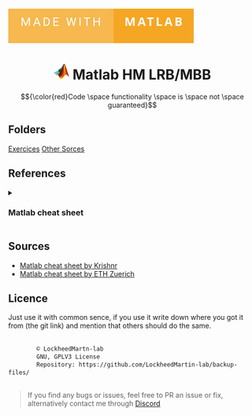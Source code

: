 ![Badge](https://raw.githubusercontent.com/LockheedMartin-lab/LockheedMartin-lab/037ab1637e350890b1f835d9e63c08f56b00fade/other/made%20with-matlab-.svg)
<div align="center"><h1><img src="https://github.com/LockheedMartin-lab/LockheedMartin-lab/blob/main/other/Matlab_Logo.png?raw=true" alt="" height=32px width=32px></img>&nbspMatlab HM LRB/MBB</h1></div>


$${\color{red}Code \space functionality \space is \space not \space guaranteed}$$

## Folders

[Exercices](link)
[Other Sorces](link)


## References
<details>
  <summary><h3>Matlab cheat sheet</h3></summary>  

$${\color{red}The \space following \space cheat \space sheet \space is \space just \space as \space a \space reference, \space it \space was \space neither \space created \space by \space me, \space nor \space am \space I \space the \space holder \space to \space any \space rights \space regarding \space it}$$

Based off of [Learn X in Y Minutes](http://learnxinyminutes.com/docs/matlab/).

MATLAB stands for MATrix LABoratory. It is a powerful numerical computing language commonly used in engineering and mathematics.

## Quick Access Links
1. [Basics](#basics)
    1. [Comments and Code Sections](#comments)
    2. [Helper Commands](#commands)
    3. [Variables and Expressions](#vars)
2. [Matrices and Vectors](#matrices)
    1. [Declarations](#declarations)
    2. [Splicing and Dicing](#splice)
    3. [Arithmetic and Operations](#arith)
3. [Plots](#plots)
4. [Functions and Scripts](#functions)
5. [Programming Logic](#logic)
6. [Math/Engineering](#math)
    1. [Common Math Functions](#common)
    2. [Transfer Functions](#transfer)
7. [Vectorization](#vectorization)
8. [Optimization](#optimization)
9. [Machine Learning](#ML)
10. [Simulink](#simulink)

<a name="basics"></a>
## 1. Basics
<a name="comments"></a>
### i. Comments and Code Sections
```matlab
%% Code sections start with two percent signs. Section titles go on the same line.
% Comments start with a percent sign.

%{
Multi line comments look
something
like
this
%}

% Two percent signs denote the start of a new code section
% Individual code sections can be run by moving the cursor to the section followed by
% either clicking the "Run Section" button
% or     using Ctrl+Shift+Enter (Windows) or Cmd+Shift+Return (OS X)

%% This is the start of a code section
%  One way of using sections is to separate expensive but unchanging start-up code like loading data
load myFile.mat y

%% This is another code section
%  This section can be edited and run repeatedly on its own, and is helpful for exploratory programming and demos
A = A * 2;
plot(A);

% commands can span multiple lines, using '...':
 a = 1 + 2 + ...
 + 4
```

<a name="commands"></a>
### ii. Helper Commands
```matlab
% commands can be passed to the operating system
!ping google.com

who % Displays all variables in memory
whos % Displays all variables in memory, with their types
clear % Erases all your variables from memory
clear('A') % Erases a particular variable
openvar('A') % Open variable in variable editor

clc % Erases the writing on your Command Window
diary % Toggle writing Command Window text to file
ctrl-c % Abort current computation

close all % Closes all figures

edit('myfunction.m') % Open function/script in editor
type('myfunction.m') % Print the source of function/script to Command Window

profile on  % turns on the code profiler
profile off     % turns off the code profiler
profile viewer  % Open profiler

help command    % Displays documentation for command in Command Window
doc command     % Displays documentation for command in Help Window
lookfor command % Searches for command in the first commented line of all functions
lookfor command -all % searches for command in all functions


% Output formatting
format short    % 4 decimals in a floating number
format long     % 15 decimals
format bank     % only two digits after decimal point - for financial calculations
fprintf('text') % print "text" to the screen
disp('text')    % print "text" to the screen

% pressing the up key shows you a history of previous commands
```

<a name="vars"></a>
### iii. Variables and Expressions
```matlab
% Variables & Expressions
myVariable = 4  % Notice Workspace pane shows newly created variable
myVariable = 4; % Semi colon suppresses output to the Command Window
4 + 6       % ans = 10
8 * myVariable  % ans = 32
2 ^ 3       % ans = 8
a = 2; b = 3;
c = exp(a)*sin(pi/2) % c = 7.3891

% Logicals
1 > 5 % ans = 0
10 >= 10 % ans = 1
3 ~= 4 % Not equal to -> ans = 1
3 == 3 % equal to -> ans = 1
3 > 1 && 4 > 1 % AND -> ans = 1
3 > 1 || 4 > 1 % OR -> ans = 1
~1 % NOT -> ans = 0

% Logicals can be applied to matrices:
A > 5
% for each element, if condition is true, that element is 1 in returned matrix
A( A > 5 )
% returns a vector containing the elements in A for which condition is true

% Strings
a = 'MyString'
length(a) % ans = 8
a(2) % ans = y
[a,a] % ans = MyStringMyString


% Cells
a = {'one', 'two', 'three'}
a(1) % ans = 'one' - returns a cell
char(a(1)) % ans = one - returns a string

% Structures
A.b = {'one','two'};
A.c = [1 2];
A.d.e = false;

% Variables can be saved to .mat files
save('myFileName.mat') % Save the variables in your Workspace
load('myFileName.mat') % Load saved variables into Workspace
```

<a name="matrices"></a>
## 2. Matrices and Vectors

**IMPORTANT: Indices in Matlab start at 1, not 0**

<a name="declarations"></a>
### i. Declarations
```matlab
% Vectors
x = [4 32 53 7 1]
x(2) % ans = 32
x(2:3) % ans = 32 53
x(2:end) % ans = 32 53 7 1

x = [4; 32; 53; 7; 1] % Column vector

x = [1:10] % x = 1 2 3 4 5 6 7 8 9 10
x = [1:2:10] % Increment by 2, i.e. x = 1 3 5 7 9

% Matrices
A = [1 2 3; 4 5 6; 7 8 9]
% Rows are separated by a semicolon; elements are separated with space or comma
% A =

%     1     2     3
%     4     5     6
%     7     8     9

A(2,3) % ans = 6, A(row, column)
A(6) % ans = 8
% (implicitly concatenates columns into vector, then indexes into that)


A(2,3) = 42 % Update row 2 col 3 with 42
% A =

%     1     2     3
%     4     5     42
%     7     8     9
```

<a name="splice"></a>
### ii. Splicing and Dicing
```matlab
A(2:3,2:3) % Creates a new matrix from the old one
%ans =

%     5     42
%     8     9

A(:,1) % All rows in column 1
%ans =

%     1
%     4
%     7

A(1,:) % All columns in row 1
%ans =

%     1     2     3

[A ; A] % Concatenation of matrices (vertically)
%ans =

%     1     2     3
%     4     5    42
%     7     8     9
%     1     2     3
%     4     5    42
%     7     8     9

% this is the same as
vertcat(A,A);


[A , A] % Concatenation of matrices (horizontally)

%ans =

%     1     2     3     1     2     3
%     4     5    42     4     5    42
%     7     8     9     7     8     9

% this is the same as
horzcat(A,A);


A(:, [3 1 2]) % Rearrange the columns of original matrix
%ans =

%     3     1     2
%    42     4     5
%     9     7     8

A(1, :) =[] % Delete the first row of the matrix
A(:, 1) =[] % Delete the first column of the matrix

squeeze(A); % Removes singular dimensions ie. 2x1x3 -> 2x3
```


<a name="arith"></a>
### iii. Arithmetic and Operations
```matlab
transpose(A) % Transpose the matrix, which is the same as:
A one

A' % Concise version of complex transpose
A.' % Concise version of transpose (without taking complex conjugate)

size(A) % ans = 3 3

% Element by Element Arithmetic vs. Matrix Arithmetic
% On their own, the arithmetic operators act on whole matrices. When preceded
% by a period, they act on each element instead. For example:
A * B % Matrix multiplication
A .* B % Multiple each element in A by its corresponding element in B

% There are several pairs of functions, where one acts on each element, and
% the other (whose name ends in m) acts on the whole matrix.
exp(A) % exponentiate each element
expm(A) % calculate the matrix exponential
sqrt(A) % take the square root of each element
sqrtm(A) %  find the matrix whose square is A

% Solving matrix equations (if no solution, returns a least squares solution)
% The \ and / operators are equivalent to the functions mldivide and mrdivide
x=A\b % Solves Ax=b. Faster and more numerically accurate than using inv(A)*b.
x=b/A % Solves xA=b

inv(A) % calculate the inverse matrix
pinv(A) % calculate the pseudo-inverse

% Common matrix functions
zeros(m,n) % m x n matrix of 0's
ones(m,n) % m x n matrix of 1's
diag(A) % Extracts the diagonal elements of a matrix A
diag(x) % Construct a matrix with diagonal elements listed in x, and zeroes elsewhere
eye(m,n) % Identity matrix
linspace(x1, x2, n) % Return n equally spaced points, with min x1 and max x2
inv(A) % Inverse of matrix A
det(A) % Determinant of A
eig(A) % Eigenvalues and eigenvectors of A
trace(A) % Trace of matrix - equivalent to sum(diag(A))
isempty(A) % Tests if array is empty
all(A) % Tests if all elements are nonzero or true
any(A) % Tests if any elements are nonzero or true
isequal(A, B) % Tests equality of two arrays
numel(A) % Number of elements in matrix
triu(x) % Returns the upper triangular part of x
tril(x) % Returns the lower triangular part of x
cross(A,B) %  Returns the cross product of the vectors A and B
dot(A,B) % Returns scalar product of two vectors (must have the same length)
transpose(A) % Returns the transpose of A
fliplr(A) % Flip matrix left to right
flipud(A) % Flip matrix up to down

% Matrix Factorisations
[L, U, P] = lu(A) % LU decomposition: PA = LU,L is lower triangular, U is upper triangular, P is permutation matrix
[P, D] = eig(A) % eigen-decomposition: AP = PD, P's columns are eigenvectors and D's diagonals are eigenvalues
[U,S,V] = svd(X) % SVD: XV = US, U and V are unitary matrices, S has non-negative diagonal elements in decreasing order
[Q, R] = qr(A) % if A is mxn, Q is mxm and R is mxn upper triangular

% Common vector functions
max     % largest component
min     % smallest component
length  % length of a vector
sort    % sort in ascending order
sum     % sum of elements
prod    % product of elements
mode    % modal value
median  % median value
mean    % mean value
std     % standard deviation
perms(x) % list all permutations of elements of x
find(x) % Finds all non-zero elements of x and returns their indexes, can use comparison operators, 
        % i.e. find( x == 3 ) returns indexes of elements that are equal to 3
        % i.e. find( x >= 3 ) returns indexes of elements greater than or equal to 3

```


<a name="plots"></a>
## 3. Plots
```matlab
% Plotting
x = 0:.10:2*pi; % Creates a vector that starts at 0 and ends at 2*pi with increments of .1
y = sin(x);
plot(x,y)
xlabel('x axis')
ylabel('y axis')
title('Plot of y = sin(x)')
axis([0 2*pi -1 1]) % x range from 0 to 2*pi, y range from -1 to 1

plot(x,y1,'-',x,y2,'--',x,y3,':') % For multiple functions on one plot
legend('Line 1 label', 'Line 2 label') % Label curves with a legend

% Alternative method to plot multiple functions in one plot.
% while 'hold' is on, commands add to existing graph rather than replacing it
plot(x, y)
hold on
plot(x, z)
hold off

loglog(x, y) % A log-log plot
semilogx(x, y) % A plot with logarithmic x-axis
semilogy(x, y) % A plot with logarithmic y-axis

fplot (@(x) x^2, [2,5]) % plot the function x^2 from x=2 to x=5

% Creates a meshgrid (2D grid) to calculate a function for every point in the grid
[X, Y] = meshgrid(x_min:step:x_max, y_min:step:y_max)

grid on % Show grid; turn off with 'grid off'
axis square % Makes the current axes region square
axis equal % Set aspect ratio so data units are the same in every direction

scatter(x, y); % Scatter-plot
hist(x); % Histogram
stem(x); % Plot values as stems, useful for displaying discrete data
bar(x); % Plot bar graph

z = sin(x);
plot3(x,y,z); % 3D line plot

pcolor(A) % Heat-map of matrix: plot as grid of rectangles, coloured by value
contour(A) % Contour plot of matrix
contourf(A) % Filled contour plot of matrix
mesh(A) % Plot as a mesh surface

h = figure % Create new figure object, with handle h
figure(h) % Makes the figure corresponding to handle h the current figure
close(h) % close figure with handle h
close all % close all open figure windows
close % close current figure window

shg % bring an existing graphics window forward, or create new one if needed
clf clear % clear current figure window, and reset most figure properties

% Properties can be set and changed through a figure handle.
% You can save a handle to a figure when you create it.
% The function get returns a handle to the current figure
h = plot(x, y); % you can save a handle to a figure when you create it
set(h, 'Color', 'r')
% 'y' yellow; 'm' magenta, 'c' cyan, 'r' red, 'g' green, 'b' blue, 'w' white, 'k' black
set(h, 'LineStyle', '--')
 % '--' is solid line, '---' dashed, ':' dotted, '-.' dash-dot, 'none' is no line
get(h, 'LineStyle')


% The function gca returns a handle to the axes for the current figure
set(gca, 'XDir', 'reverse'); % reverse the direction of the x-axis

% To create a figure that contains several axes in tiled positions, use subplot
subplot(2,3,1); % select the first position in a 2-by-3 grid of subplots
plot(x1); title('First Plot') % plot something in this position
subplot(2,3,2); % select second position in the grid
plot(x2); title('Second Plot') % plot something there

% Given
x1 = [-3:0.5:3];
x2 = x1;
y = randi(500, length(x1), length(x1));

% Show a 3-D plot
figure
subplot(2,1,1);
surf(x1,x2,y);
xlabel(’x_1’);
ylabel(’x_2’);

% Show contours
subplot(2,1,2);
contour(x1,x2,y);
xlabel(’x_{1}’);
ylabel(’x_{2}’);
axis equal

% Show a colour map
figure
imagesc(x1,x2,y)
xlabel(’x_{1}’);
ylabel(’x_{2}’);
```

<a name="functions"></a>
## 4. Functions and Scripts
```matlab
% Calling Functions
% Standard function syntax:
load('myFile.mat', 'y')
% Command syntax:
load myFile.mat y   % no parentheses, and spaces instead of commas

% Calling a function from a script
% [arguments out] = function_name(arguments in)
[V,D] = eig(A);
[~,D] = eig(A);  % if you only want D and not V

% To use functions or scripts, they must be on your path or current directory
path % displays current path
addpath /path/to/dir % add to path
rmpath /path/to/dir % remove from path
cd /path/to/move/into % change directory

% M-file Scripts
% A script file is an external file that contains a sequence of statements.
% They let you avoid repeatedly typing the same code in the Command Window
% Have .m extensions

% M-file Functions
% Like scripts, and have the same .m extension
% But can accept input arguments and return an output
% Also, they have their own workspace (ie. different variable scope).
% Function name should match file name (so save this example as double_input.m).
% 'help double_input.m' returns the comments under line beginning function
function output = double_input(x)
    %double_input(x) returns twice the value of x
    output = 2*x;
end
double_input(6) % ans = 12

% If you want to create a function without creating a new file you can use an
% anonymous function.
% Example that returns the square of it's input, assigned to the handle sqr:
sqr = @(x) x.^2;
sqr(10) % ans = 100
doc function_handle % find out more
```

<a name="logic"></a>
## 5. Programming Logic
```matlab
% User input
a = input('Enter the value: ')

% Stops execution of file and gives control to the keyboard: user can examine
% or change variables. Type 'return' to continue execution, or 'dbquit' to exit
keyboard

% Reading in data (also xlsread/importdata/imread for excel/CSV/image files)
fopen(filename)

% Output
disp(a) % Print out the value of variable a
disp('Hello World') % Print out a string
fprintf % Print to Command Window with more control

% Conditional statements (the parentheses are optional, but good style)
if (a > 15)
    disp('Greater than 15')
elseif (a == 23)
    disp('a is 23')
else
    disp('neither condition met')
end

% Looping
% NB. looping over elements of a vector/matrix is slow!
% Where possible, use functions that act on whole vector/matrix at once
for k = 1:5
    disp(k)
end

k = 0;
while (k < 5)
    k = k + 1;
end

% Timing code execution: 'toc' prints the time since 'tic' was called
tic
A = rand(1000);
A*A*A*A*A*A*A;
toc
```

<a name="math"></a>
## 6. Math/Engineering
<a name="common"></a>
### i. Common Math Functions
```matlab
sin(x)
cos(x)
tan(x)
asin(x)
acos(x)
atan(x)
exp(x)
sqrt(x)
log(x)
log10(x)
abs(x) %If x is complex, returns magnitude
min(x)
max(x)
ceil(x)
floor(x)
round(x)
rem(x)
rand % Uniformly distributed pseudorandom numbers
randi % Uniformly distributed pseudorandom integers
randn % Normally distributed pseudorandom numbers

%Complex math operations
abs(x)   % Magnitude of complex variable x
phase(x) % Phase (or angle) of complex variable x
real(x)  % Returns the real part of x (i.e returns a if x = a +jb)
imag(x)  % Returns the imaginary part of x (i.e returns b if x = a+jb)
conj(x)  % Returns the complex conjugate 


% Common constants
pi
NaN
inf

% Given a meshgrid X,Y and a function defined on the meshgrid like Gauss, interpolates the value of the function at the point u1,u2
interp2(X,Y,Gauss,u1,u2)


```

<a name="transfer"></a>
### ii. Transfer Functions
```matlab
% Transfer functions
s = tf('s');
G = s^2/(s^3 + 100*s^2 + 30*s + 50);

pole(G); % Returns the location(s) of the pole(s) in rad/s
zero(G); % Returns the location(s) of the zero(s) in rad/s
pzmap(G); % Plots the locations of both the pole(s) and zero(s)

bandwidth(closed_loop_system); % Returns bandwidth of a closed loop transfer function in rad/s
bode(closed_loop_system) % Creates bode plot of system
rlocus(closed_loop_system) % Plots a root locus of the specified system

margin(open_loop_system); % Creates a bode plot, displaying the gain and phase margins of an open loop transfer function

```

<a name="vectorization"></a>
## 7. Vectorization
<a href="https://www.mathworks.com/help/matlab/matlab_prog/vectorization.html">Tips to vectorize your code to get rid of loops and make it run more efficiently.</a>
```matlab
```

<a name="optimization"></a>
## 8. Optimization
```matlab
% fmincon
```

<a name="ML"></a>
## 9. Machine Learning
```matlab


```


<a name="simulink"></a>
## 10. Simulink
```matlab
simulink % starts Simulink

```

</details>

## Sources
* [Matlab cheat sheet by Krishnr](https://github.com/krishnr/MATLAB-cheat-sheet/blob/master/README.md)  
* [Matlab cheat sheet by ETH Zuerich](https://n.ethz.ch/~marcokre/download/ML-CheatSheet.pdf)


## Licence
Just use it with common sence, if you use it write down where you got it from (the git link) and mention that others should do the same. 

<pre>
    <code "color:white;background-color:black">
        ©️ LockheedMartn-lab
        GNU, GPLV3 License
        Repository: https://github.com/LockheedMartin-lab/backup-files/
    </code>
</pre>


<blockquote>If you find any bugs or issues, feel free to PR an issue or fix, alternatively contact me through <a href="https://discordapp.com/users/583700813818626109/">Discord</a>
